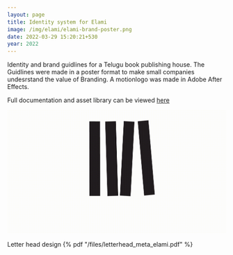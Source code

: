 ```yaml
---
layout: page
title: Identity system for Elami
image: /img/elami/elami-brand-poster.png
date: 2022-03-29 15:20:21+530
year: 2022
---
```


Identity and brand guidlines for a Telugu book publishing house. The Guidlines were made in a poster format to make small companies undesrstand the value of Branding. A motionlogo was made in Adobe After Effects.

Full documentation and asset library can be viewed [here](https://github.com/Navanudi/elami_branding)

<img src="/img/elami/elami-motion-logo.gif" class="img-fluid">  

Letter head design
{% pdf "/files/letterhead_meta_elami.pdf" %}



